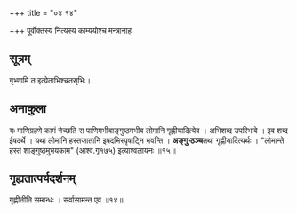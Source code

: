 +++
title = "०४ १४"

+++
पूर्वोक्तस्य नित्यस्य काम्ययोश्च मन्त्रानाह

## सूत्रम्
गृभ्णामि त इत्येताभिश्चतसृभिः।
## अनाकुला
यः माणिग्रहणे कामं नेच्छति स पाणिमभीवाङ्गुष्ठमभीव लोमानि गृह्णीयादित्येव ।
अभिशब्द उपरिभावे ।
इव शब्द ईषदर्थे ।
यथा लोमानि हस्तजातानि इषदभिस्पृषाट्नि भवन्ति ।
**अङ्गु॰ठञ्च**तथा गृह्णीयादित्यर्थः ।
"लोमान्ते हस्तं शाङ्गुष्ठमुभयकाम" (आश्व.गृ१७५) इत्याश्वलायनः ॥१५॥

## गृह्यतात्पर्यदर्शनम्
गृह्णीतीति सम्बन्धः ।
सर्वासामन्त एव ॥१४॥
